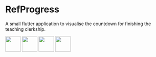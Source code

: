# RefProgress
A small flutter application to visualise the countdown for finishing the teaching clerkship.

<img src="[https://github.com/favicon.ico](https://user-images.githubusercontent.com/32933389/224572469-a769c9d3-a360-42ce-ad71-0b2a118cb4d6.png)" width="48">
<img src="[https://github.com/favicon.ico](https://user-images.githubusercontent.com/32933389/224572472-219c39ba-8157-4b52-86c4-d2b20566c618.png)" width="48">
<img src="[https://github.com/favicon.ico](https://user-images.githubusercontent.com/32933389/224572473-a9819ffb-7a1d-4589-9e53-8d1b46863089.png)" width="48">
<img src="[https://github.com/favicon.ico](https://user-images.githubusercontent.com/32933389/224572475-de0d0699-96b3-49f0-9213-2a1d417f1c0e.png)" width="48">
